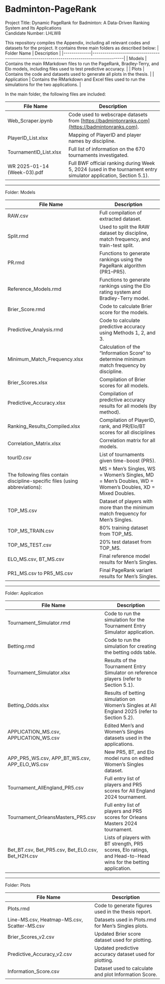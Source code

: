 # Badminton-PageRank
Project Title: Dynamic PageRank for Badminton: A Data-Driven Ranking System and Its Applications  
Candidate Number: LHLW8

This repository compiles the Appendix, including all relevant codes and datasets for the project. It contains three main folders as described below:
| Folder Name  | Description                                                                                  |
|--------------|----------------------------------------------------------------------------------------------|
| Models       | Contains the main RMarkdown files to run the PageRank, Bradley-Terry, and Elo models, including files used to test predictive accuracy. |
| Plots        | Contains the code and datasets used to generate all plots in the thesis.                      |
| Application  | Contains the RMarkdown and Excel files used to run the simulations for the two applications.  |

In the main folder, the following files are included:

| File Name                     | Description                                                                                         |
|-------------------------------|-----------------------------------------------------------------------------------------------------|
| Web_Scraper.ipynb             | Code used to webscrape datasets from [https://badmintonranks.com](https://badmintonranks.com).     |
| PlayerID_List.xlsx            | Mapping of PlayerID and player names by discipline.                                                  |
| TournamentID_List.xlsx        | Full list of information on the 670 tournaments investigated.                                        |
| WR 2025-01-14 (Week-03).pdf   | Full BWF official ranking during Week 5, 2024 (used in the tournament entry simulator application, Section 5.1). |

---

Folder: Models

| File Name                      | Description                                                                                          |
|--------------------------------|------------------------------------------------------------------------------------------------------|
| RAW.csv                        | Full compilation of extracted dataset.                                                               |
| Split.rmd                      | Used to split the RAW dataset by discipline, match frequency, and train-test split.                  |
| PR.rmd                         | Functions to generate rankings using the PageRank algorithm (PR1–PR5).                              |
| Reference_Models.rmd           | Functions to generate rankings using the Elo rating system and Bradley-Terry model.                 |
| Brier_Score.rmd                | Code to calculate Brier score for the models.                                                       |
| Predictive_Analysis.rmd        | Code to calculate predictive accuracy using Methods 1, 2, and 3.                                    |
| Minimum_Match_Frequency.xlsx   | Calculation of the “Information Score” to determine minimum match frequency by discipline.          |
| Brier_Scores.xlsx              | Compilation of Brier scores for all models.                                                         |
| Predictive_Accuracy.xlsx       | Compilation of predictive accuracy results for all models (by method).                              |
| Ranking_Results_Compiled.xlsx  | Compilation of PlayerID, rank, and PR/Elo/BT scores for all disciplines                                                |
| Correlation_Matrix.xlsx        | Correlation matrix for all models.                                                                  |
| tourID.csv                     | List of tournaments given time-boost (PR5).                                                         |
|The following files contain discipline-specific files (using abbreviations): |MS = Men’s Singles, WS = Women’s Singles, MD = Men’s Doubles, WD = Women’s Doubles, XD = Mixed Doubles.|
| TOP_MS.csv                     | Dataset of players with more than the minimum match frequency for Men’s Singles.                    |
| TOP_MS_TRAIN.csv               | 80% training dataset from TOP_MS.                                                                  |
| TOP_MS_TEST.csv                | 20% test dataset from TOP_MS.                                                                      |
| ELO_MS.csv, BT_MS.csv          | Final reference model results for Men’s Singles.                                                   |
| PR1_MS.csv to PR5_MS.csv       | Final PageRank variant results for Men’s Singles.                                                  |

---

Folder: Application

| File Name                       | Description                                                                                             |
|---------------------------------|---------------------------------------------------------------------------------------------------------|
| Tournament_Simulator.rmd        | Code to run the simulation for the Tournament Entry Simulator application.                              |
| Betting.rmd                     | Code to run the simulation for creating the betting odds table.                                         |
| Tournament_Simulator.xlsx       | Results of the Tournament Entry Simulator on reference players (refer to Section 5.1).                  |
| Betting_Odds.xlsx               | Results of betting simulation on Women’s Singles at All England 2025 (refer to Section 5.2).            |
| APPLICATION_MS.csv, APPLICATION_WS.csv | Edited Men’s and Women’s Singles datasets used in the applications.                                          |
| APP_PR5_WS.csv, APP_BT_WS.csv, APP_ELO_WS.csv | New PR5, BT, and Elo model runs on edited Women’s Singles dataset.                                      |
| Tournament_AllEngland_PR5.csv   | Full entry list of players and PR5 scores for All England 2024 tournament.                               |
| Tournament_OrleansMasters_PR5.csv | Full entry list of players and PR5 scores for Orleans Masters 2024 tournament.                           |
| Bet_BT.csv, Bet_PR5.csv, Bet_ELO.csv, Bet_H2H.csv | Lists of players with BT strength, PR5 scores, Elo ratings, and Head-to-Head wins for the betting application. |

---

Folder: Plots

| File Name                  | Description                                                        |
|----------------------------|--------------------------------------------------------------------|
| Plots.rmd                 | Code to generate figures used in the thesis report.                 |
| Line-MS.csv, Heatmap-MS.csv, Scatter-MS.csv | Datasets used in Plots.rmd for Men’s Singles plots.                               |
| Brier_Scores_v2.csv        | Updated Brier score dataset used for plotting.                      |
| Predictive_Accuracy_v2.csv | Updated predictive accuracy dataset used for plotting.              |
| Information_Score.csv      | Dataset used to calculate and plot Information Score.              |
